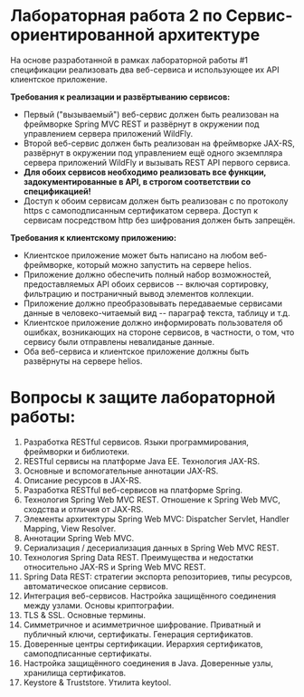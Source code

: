 # Лабораторная работа 2 по Сервис-ориентированной архитектуре

На основе разработанной в рамках лабораторной работы #1 спецификации реализовать два веб-сервиса и использующее их API клиентское приложение.

**Требования к реализации и развёртыванию сервисов:**

+ Первый ("вызываемый") веб-сервис должен быть реализован на фреймворке Spring MVC REST и развёрнут в окружении под управлением сервера приложений WildFly.
+ Второй веб-сервис должен быть реализован на фреймворке JAX-RS, развёрнут в окружении под управлением ещё одного экземпляра сервера приложений WildFly и вызывать REST API первого сервиса.
+ **Для обоих сервисов необходимо реализовать все функции, задокументированные в API, в строгом соответствии со спецификацией!**
+ Доступ к обоим сервисам должен быть реализован с по протоколу https с самоподписанным сертификатом сервера. Доступ к сервисам посредством http без шифрования должен быть запрещён.

**Требования к клиентскому приложению:**

+ Клиентское приложение может быть написано на любом веб-фреймворке, который можно запустить на сервере helios.
+ Приложение должно обеспечить полный набор возможностей, предоставляемых API обоих сервисов -- включая сортировку, фильтрацию и постраничный вывод элементов коллекции.
+ Приложение должно преобразовывать передаваемые сервисами данные в человеко-читаемый вид -- параграф текста, таблицу и т.д.
+ Клиентское приложение должно информировать пользователя об ошибках, возникающих на стороне сервисов, в частности, о том, что сервису были отправлены невалиданые данные.
+ Оба веб-сервиса и клиентское приложение должны быть развёрнуты на сервере helios.

# Вопросы к защите лабораторной работы:
1. Разработка RESTful сервисов. Языки программирования, фреймворки и библиотеки.
2. RESTful сервисы на платформе Java EE. Технология JAX-RS.
3. Основные и вспомогательные аннотации JAX-RS.
4. Описание ресурсов в JAX-RS.
5. Разработка RESTful веб-сервисов на платформе Spring.
6. Технология Spring Web MVC REST. Отношение к Spring Web MVC, сходства и отличия от JAX-RS.
7. Элементы архитектуры Spring Web MVC: Dispatcher Servlet, Handler Mapping, View Resolver.
8. Аннотации Spring Web MVC.
9. Сериализация / десериализация данных в Spring Web MVC REST.
10. Технология Spring Data REST. Преимущества и недостатки относительно JAX-RS и Spring Web MVC REST.
11. Spring Data REST: стратегии экспорта репозиториев, типы ресурсов, автоматическое описание сервисов.
12. Интеграция веб-сервисов. Настройка защищённого соединения между узлами. Основы криптографии.
13. TLS & SSL. Основные термины.
14. Симметричное и асимметричное шифрование. Приватный и публичный ключи, сертификаты. Генерация сертификатов.
15. Доверенные центры сертификации. Иерархия сертификатов, самоподписанные сертификаты.
16. Настройка защищённого соединения в Java. Доверенные узлы, хранилища сертификатов.
17. Keystore & Truststore. Утилита keytool.
